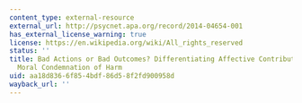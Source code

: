 ```yaml
---
content_type: external-resource
external_url: http://psycnet.apa.org/record/2014-04654-001
has_external_license_warning: true
license: https://en.wikipedia.org/wiki/All_rights_reserved
status: ''
title: Bad Actions or Bad Outcomes? Differentiating Affective Contributions to the
  Moral Condemnation of Harm
uid: aa18d836-6f85-4bdf-86d5-8f2fd900958d
wayback_url: ''
---
```

